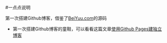 #一点点说明

第一次搭建Github博客，借鉴了[BeiYuu.com](http://beiyuu.com)的源码

* 第一次搭建Github博客的童鞋，可以看看这篇文章[使用Github Pages建独立博客](http://beiyuu.com/github-pages/)